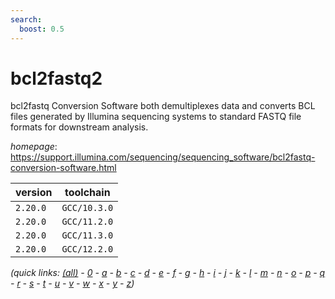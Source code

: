 ```yaml
---
search:
  boost: 0.5
---
```

# bcl2fastq2

bcl2fastq Conversion Software both demultiplexes data and converts BCL files generated by  Illumina sequencing systems to standard FASTQ file formats for downstream analysis.

*homepage*: <https://support.illumina.com/sequencing/sequencing_software/bcl2fastq-conversion-software.html>

version | toolchain
--------|----------
``2.20.0`` | ``GCC/10.3.0``
``2.20.0`` | ``GCC/11.2.0``
``2.20.0`` | ``GCC/11.3.0``
``2.20.0`` | ``GCC/12.2.0``


*(quick links: [(all)](../index.md) - [0](../0/index.md) - [a](../a/index.md) - [b](../b/index.md) - [c](../c/index.md) - [d](../d/index.md) - [e](../e/index.md) - [f](../f/index.md) - [g](../g/index.md) - [h](../h/index.md) - [i](../i/index.md) - [j](../j/index.md) - [k](../k/index.md) - [l](../l/index.md) - [m](../m/index.md) - [n](../n/index.md) - [o](../o/index.md) - [p](../p/index.md) - [q](../q/index.md) - [r](../r/index.md) - [s](../s/index.md) - [t](../t/index.md) - [u](../u/index.md) - [v](../v/index.md) - [w](../w/index.md) - [x](../x/index.md) - [y](../y/index.md) - [z](../z/index.md))*

